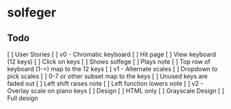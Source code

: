 # solfeger

## Todo
[ ] User Stories
	[ ] v0 - Chromatic keyboard
		[ ] Hit page
		[ ] View keyboard (12 keys)
		[ ] Click on keys
			[ ] Shows solfege
			[ ] Plays note
		[ ] Top row of keyboard (1-=) map to the 12 keys
	[ ] v1 - Alternate scales
		[ ] Dropdown to pick scales
		[ ] 0-7 or other subset map to the keys
		[ ] Unused keys are faded out
		[ ] Left shift raises note
		[ ] Left function lowers note
	[ ] v2 - Overlay scale on piano keys
[ ] Design
	[ ] HTML only
	[ ] Grayscale Design
	[ ] Full design